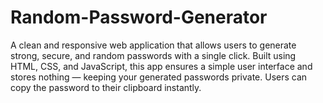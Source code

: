 # Random-Password-Generator
A clean and responsive web application that allows users to generate strong, secure, and random passwords with a single click. Built using HTML, CSS, and JavaScript, this app ensures a simple user interface and stores nothing — keeping your generated passwords private. Users can copy the password to their clipboard instantly.
